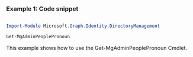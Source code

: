 ### Example 1: Code snippet

```powershell

Import-Module Microsoft.Graph.Identity.DirectoryManagement

Get-MgAdminPeoplePronoun

```
This example shows how to use the Get-MgAdminPeoplePronoun Cmdlet.

